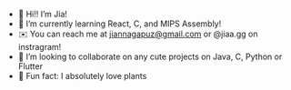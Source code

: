 - 🤍 Hi!! I’m Jia!
- 🌱 I’m currently learning React, C, and MIPS Assembly!
- ✉️ You can reach me at jiannagapuz@gmail.com or @jiaa.gg on instragram!
- 🌿 I’m looking to collaborate on any cute projects on Java, C, Python or Flutter
- 💾 Fun fact: I absolutely love plants
